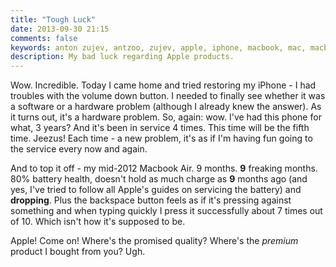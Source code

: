 ```yaml
---
title: "Tough Luck"
date: 2013-09-30 21:15
comments: false
keywords: anton zujev, antzoo, zujev, apple, iphone, macbook, mac, macbook air
description: My bad luck regarding Apple products.
---
```


Wow. Incredible. Today I came home and tried restoring my iPhone - I had troubles with the volume down button. I needed to finally see whether it was a software or a hardware problem (although I already knew the answer). As it turns out, it's a hardware problem. So, again: wow. I've had this phone for what, 3 years? And it's been in service 4 times. This time will be the fifth time. Jeezus! Each time - a new problem, it's as if I'm having fun going to the service every now and again.

And to top it off - my mid-2012 Macbook Air. 9 months. **9** freaking months. 80% battery health, doesn't hold as much charge as **9** months ago (and yes, I've tried to follow all Apple's guides on servicing the battery) and **dropping**. Plus the backspace button feels as if it's pressing against something and when typing quickly I press it successfully about 7 times out of 10. Which isn't how it's supposed to be.

Apple! Come on! Where's the promised quality? Where's the *premium* product I bought from you? Ugh.
